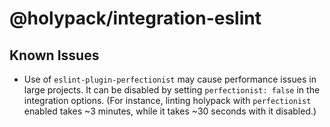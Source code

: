 # @holypack/integration-eslint

## Known Issues

- Use of `eslint-plugin-perfectionist` may cause performance issues in large
  projects. It can be disabled by setting `perfectionist: false` in the
  integration options. (For instance, linting holypack with `perfectionist`
  enabled takes ~3 minutes, while it takes ~30 seconds with it disabled.)
